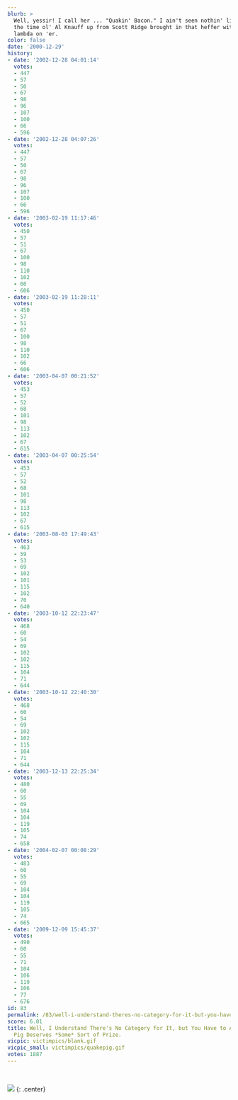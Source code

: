 ```yaml
---
blurb: >
  Well, yessir! I call her ... "Quakin' Bacon." I ain't seen nothin' like 'er exceptin'
  the time ol' Al Knauff up from Scott Ridge brought in that heffer with the Half-Life
  lambda on 'er.
color: false
date: '2000-12-29'
history:
- date: '2002-12-28 04:01:14'
  votes:
  - 447
  - 57
  - 50
  - 67
  - 98
  - 96
  - 107
  - 100
  - 66
  - 596
- date: '2002-12-28 04:07:26'
  votes:
  - 447
  - 57
  - 50
  - 67
  - 98
  - 96
  - 107
  - 100
  - 66
  - 596
- date: '2003-02-19 11:17:46'
  votes:
  - 450
  - 57
  - 51
  - 67
  - 100
  - 98
  - 110
  - 102
  - 66
  - 606
- date: '2003-02-19 11:28:11'
  votes:
  - 450
  - 57
  - 51
  - 67
  - 100
  - 98
  - 110
  - 102
  - 66
  - 606
- date: '2003-04-07 00:21:52'
  votes:
  - 453
  - 57
  - 52
  - 68
  - 101
  - 98
  - 113
  - 102
  - 67
  - 615
- date: '2003-04-07 00:25:54'
  votes:
  - 453
  - 57
  - 52
  - 68
  - 101
  - 98
  - 113
  - 102
  - 67
  - 615
- date: '2003-08-03 17:49:43'
  votes:
  - 463
  - 59
  - 53
  - 69
  - 102
  - 101
  - 115
  - 102
  - 70
  - 640
- date: '2003-10-12 22:23:47'
  votes:
  - 468
  - 60
  - 54
  - 69
  - 102
  - 102
  - 115
  - 104
  - 71
  - 644
- date: '2003-10-12 22:40:30'
  votes:
  - 468
  - 60
  - 54
  - 69
  - 102
  - 102
  - 115
  - 104
  - 71
  - 644
- date: '2003-12-13 22:25:34'
  votes:
  - 480
  - 60
  - 55
  - 69
  - 104
  - 104
  - 119
  - 105
  - 74
  - 658
- date: '2004-02-07 00:08:29'
  votes:
  - 483
  - 60
  - 55
  - 69
  - 104
  - 104
  - 119
  - 105
  - 74
  - 665
- date: '2009-12-09 15:45:37'
  votes:
  - 490
  - 60
  - 55
  - 71
  - 104
  - 106
  - 119
  - 106
  - 77
  - 676
id: 83
permalink: /83/well-i-understand-theres-no-category-for-it-but-you-have-to-admit-that-this-pig-deserves-some-sort-of-prize/
score: 6.01
title: Well, I Understand There's No Category for It, but You Have to Admit That This
  Pig Deserves *Some* Sort of Prize.
vicpic: victimpics/blank.gif
vicpic_small: victimpics/quakepig.gif
votes: 1887
---
```


&nbsp;

![](img/victimpics/quakepigbig.gif)
{: .center}
